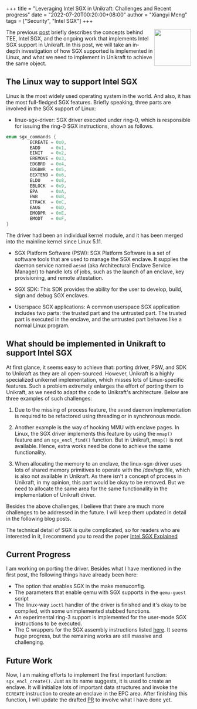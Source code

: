 +++
title = "Leveraging Intel SGX in Unikraft: Challenges and Recent progress"
date = "2022-07-20T00:20:00+08:00"
author = "Xiangyi Meng"
tags = ["Security", "Intel SGX"]
+++

<img width="100px" src="https://summerofcode.withgoogle.com/assets/media/gsoc-2022-badge.svg" align="right" />

The previous [post](https://unikraft.org/blog/2022-07-05-unikraft-gsoc-intel-sgx/) briefly describes the concepts behind TEE, Intel SGX, and the ongoing work that implements Intel SGX support in Unikraft. 
In this post, we will take an in-depth investigation of how SGX supported is implemented in Linux, and what we need to implement in Unikraft to achieve the same object.

## The Linux way to support Intel SGX

Linux is the most widely used operating system in the world. 
And also, it has the most full-fledged SGX features. 
Briefly speaking, three parts are involved in the SGX support of Linux:

- linux-sgx-driver: 
SGX driver executed under ring-0, which is responsible for issuing the ring-0 SGX instructions, shown as follows. 
```c
enum sgx_commands {
         ECREATE = 0x0,
         EADD    = 0x1,
         EINIT   = 0x2,
         EREMOVE = 0x3,
         EDGBRD  = 0x4,
         EDGBWR  = 0x5,
         EEXTEND = 0x6,
         ELDU    = 0x8,
         EBLOCK  = 0x9,
         EPA     = 0xA,
         EWB     = 0xB,
         ETRACK  = 0xC,
         EAUG    = 0xD,
         EMODPR  = 0xE,
         EMODT   = 0xF,
}
 ```
The driver had been an individual kernel module, and it has been merged into the mainline kernel since Linux 5.11.

- SGX Platform Software (PSW): 
SGX Platform Software is a set of software tools that are used to manage the SGX enclave. 
It supplies the daemon service named `aesmd` (aka Architectural Enclave Service Manager) to handle lots of jobs, such as the launch of an enclave, key provisioning, and remote attestation.

- SGX SDK:
This SDK provides the ability for the user to develop, build, sign and debug SGX enclaves.

- Userspace SGX applications:
A common userspace SGX application includes two parts: the trusted part and the untrusted part. 
The trusted part is executed in the enclave, and the untrusted part behaves like a normal Linux program.

## What should be implemented in Unikraft to support Intel SGX
At first glance, it seems easy to achieve that: porting driver, PSW, and SDK to Unikraft as they are all open-sourced.
However, Unikraft is a highly specialized unikernel implementation, which misses lots of Linux-specific features.
Such a problem extremely enlarges the effort of porting them to Unikraft, as we need to adapt the code to Unikraft's architecture.
Below are three examples of such challenges:

1. Due to the missing of process feature, the `aesmd` daemon implementation is required to be refactored using threading or in synchronous mode.

2. Another example is the way of hooking MMU with enclave pages. 
In Linux, the SGX driver implements this feature by using the `mmap()` feature and an `sgx_encl_find()` function. 
But in Unikraft, `mmap()` is not available. Hence, extra works need be done to achieve the same functionality.

3. When allocating the memory to an enclave, the linux-sgx-driver uses lots of shared memory primitives to operate with the /dev/sgx file, which is also not available in Unikraft. 
As there isn't a concept of process in Unikraft, in my opinion, this part would be okay to be removed. 
But we need to allocate the same area for the same functionality in the implementation of Unikraft driver.

Besides the above challenges, I believe that there are much more challenges to be addressed in the future.
I will keep them updated in detail in the following blog posts.

The technical detail of SGX is quite complicated, so for readers who are interested in it, I recommend you to read the paper [Intel SGX Explained
](https://eprint.iacr.org/2016/086.pdf)

## Current Progress
I am working on porting the driver. 
Besides what I have mentioned in the first post, the following things have already been here:
- The option that enables SGX in the make menuconfig.
- The parameters that enable qemu with SGX supports in the `qemu-guest` script
- The linux-way `ioctl` handler of the driver is finished and it's okay to be compiled, with some unimplemented stubbed functions. 
- An experimental ring-3 support is implemented for the user-mode SGX instructions to be executed.
- The C wrappers for the SGX assembly instructions listed [here](#the-linux-way-to-support-intel-sgx).
It seems huge progress, but the remaining works are still massive and challenging.

## Future Work
Now, I am making efforts to implement the first important function: `sgx_encl_create()`. 
Just as its name suggests, it is used to create an enclave. 
It will initialize lots of important data structures and invoke the `ECREATE` instruction to create an enclave in the EPC area.
After finishing this function, I will update the drafted [PR](https://github.com/unikraft/unikraft/pull/474) to involve what I have done yet.